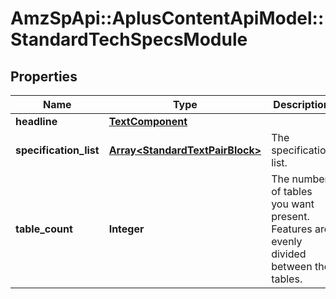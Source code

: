 # AmzSpApi::AplusContentApiModel::StandardTechSpecsModule

## Properties
Name | Type | Description | Notes
------------ | ------------- | ------------- | -------------
**headline** | [**TextComponent**](TextComponent.md) |  | [optional] 
**specification_list** | [**Array&lt;StandardTextPairBlock&gt;**](StandardTextPairBlock.md) | The specification list. | 
**table_count** | **Integer** | The number of tables you want present. Features are evenly divided between the tables. | [optional] 

